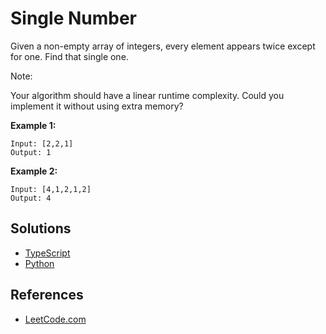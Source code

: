 # Single Number #

Given a non-empty array of integers, every element appears twice except for one. Find that single one.

Note:

Your algorithm should have a linear runtime complexity. Could you implement it without using extra memory?

**Example 1:**

```pseudo
Input: [2,2,1]
Output: 1
```

**Example 2:**

```pseudo
Input: [4,1,2,1,2]
Output: 4
```

## Solutions ##

- [TypeScript](./solution-ts.ts)
- [Python](./solution-python.py)

## References ##

- [LeetCode.com](https://leetcode.com/explore/interview/card/top-interview-questions-easy/92/array/549/)
